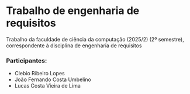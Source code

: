 # Trabalho de engenharia de requisitos

Trabalho da faculdade de ciência da computação (2025/2) (2º semestre), correspondente à disciplina de engenharia de requisitos

### Participantes:
- Clebio Ribeiro Lopes
- João Fernando Costa Umbelino
- Lucas Costa Vieira de Lima
